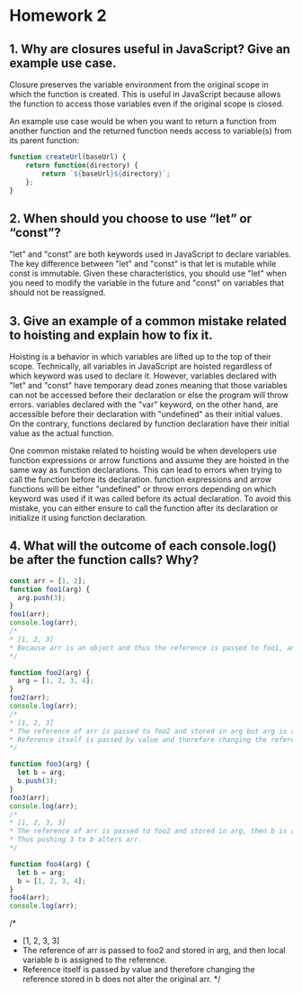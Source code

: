 # Homework 2
## 1. Why are closures useful in JavaScript? Give an example use case.
Closure preserves the variable environment from the original scope in which the function is created. This is useful in JavaScript because allows the function to access those variables even if the original scope is closed.

An example use case would be when you want to return a function from another function and the returned function needs access to variable(s) from its parent function:

```js
function createUrl(baseUrl) {
    return function(directory) {
        return `${baseUrl}${directory}`;
    };
}
```

## 2. When should you choose to use “let” or “const”?
"let" and "const" are both keywords used in JavaScript to declare variables. The key difference between "let" and "const" is that let is mutable while const is immutable. Given these characteristics, you should use "let" when you need to modify the variable in the future and "const" on variables that should not be reassigned. 

## 3. Give an example of a common mistake related to hoisting and explain how to fix it.
Hoisting is a behavior in which variables are lifted up to the top of their scope. Technically, all variables in JavaScript are hoisted regardless of which keyword was used to declare it. However, variables declared with "let" and "const" have temporary dead zones meaning that those variables can not be accessed before their declaration or else the program will throw errors. variables declared with the "var" keyword, on the other hand, are accessible before their declaration with "undefined" as their initial values. On the contrary, functions declared by function declaration have their initial value as the actual function.

One common mistake related to hoisting would be when developers use function expressions or arrow functions and assume they are hoisted in the same way as function declarations. This can lead to errors when trying to call the function before its declaration. function expressions and arrow functions will be either "undefined" or throw errors depending on which keyword was used if it was called before its actual declaration. To avoid this mistake, you can either ensure to call the function after its declaration or initialize it using function declaration.

## 4. What will the outcome of each console.log() be after the function calls? Why?
```js
const arr = [1, 2];
function foo1(arg) {
  arg.push(3);
}
foo1(arr);
console.log(arr);
/*
* [1, 2, 3]
* Because arr is an object and thus the reference is passed to foo1, and foo1 adds 3 at the end of arr.
*/

function foo2(arg) {
  arg = [1, 2, 3, 4];
}
foo2(arr);
console.log(arr);
/*
* [1, 2, 3]
* The reference of arr is passed to foo2 and stored in arg but arg is a local variable to foo2.
* Reference itself is passed by value and therefore changing the reference stored in arg does not alter the original arr.
*/

function foo3(arg) {
  let b = arg;
  b.push(3);
}
foo3(arr);
console.log(arr);
/*
* [1, 2, 3, 3]
* The reference of arr is passed to foo2 and stored in arg, then b is assigned to the reference.
* Thus pushing 3 to b alters arr.
*/

function foo4(arg) {
  let b = arg;
  b = [1, 2, 3, 4];
}
foo4(arr);
console.log(arr);
```
/*
* [1, 2, 3, 3]
* The reference of arr is passed to foo2 and stored in arg, and then local variable b is assigned to the reference.
* Reference itself is passed by value and therefore changing the reference stored in b does not alter the original arr.
*/
